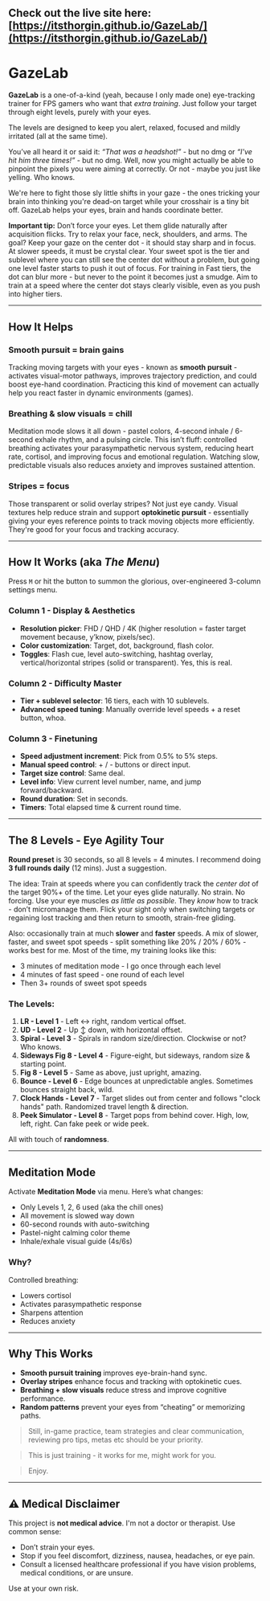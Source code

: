 ## Check out the live site here: [https://itsthorgin.github.io/GazeLab/](https://itsthorgin.github.io/GazeLab/)


# GazeLab

**GazeLab** is a one-of-a-kind (yeah, because I only made one) eye-tracking trainer for FPS gamers who want that *extra training*. Just follow your target through eight levels, purely with your eyes.

The levels are designed to keep you alert, relaxed, focused and mildly irritated (all at the same time).

You’ve all heard it or said it: *“That was a headshot!”* - but no dmg or *“I've hit him three times!”* - but no dmg. Well, now you might actually be able to pinpoint the pixels you were aiming at correctly. Or not - maybe you just like yelling. Who knows.

We're here to fight those sly little shifts in your gaze - the ones tricking your brain into thinking you're dead-on target while your crosshair is a tiny bit off. GazeLab helps your eyes, brain and hands coordinate better.

**Important tip:** Don’t force your eyes. Let them glide naturally after acquisition flicks. Try to relax your face, neck, shoulders, and arms. The goal? Keep your gaze on the center dot - it should stay sharp and in focus. At slower speeds, it must be crystal clear. Your sweet spot is the tier and sublevel where you can still see the center dot without a problem, but going one level faster starts to push it out of focus. For training in Fast tiers, the dot can blur more - but never to the point it becomes just a smudge. Aim to train at a speed where the center dot stays clearly visible, even as you push into higher tiers. 

---

## How It Helps

### Smooth pursuit = brain gains
Tracking moving targets with your eyes - known as **smooth pursuit** - activates visual-motor pathways, improves trajectory prediction, and could boost eye-hand coordination. Practicing this kind of movement can actually help you react faster in dynamic environments (games).  

### Breathing & slow visuals = chill
Meditation mode slows it all down - pastel colors, 4-second inhale / 6-second exhale rhythm, and a pulsing circle. This isn’t fluff: controlled breathing activates your parasympathetic nervous system, reducing heart rate, cortisol, and improving focus and emotional regulation. Watching slow, predictable visuals also reduces anxiety and improves sustained attention.

### Stripes = focus
Those transparent or solid overlay stripes? Not just eye candy. Visual textures help reduce strain and support **optokinetic pursuit** - essentially giving your eyes reference points to track moving objects more efficiently. They're good for your focus and tracking accuracy.

---

## How It Works (aka *The Menu*)

Press `M` or hit the button to summon the glorious, over-engineered 3-column settings menu.

### Column 1 - Display & Aesthetics

- **Resolution picker**: FHD / QHD / 4K (higher resolution = faster target movement because, y’know, pixels/sec).
- **Color customization**: Target, dot, background, flash color.
- **Toggles**: Flash cue, level auto-switching, hashtag overlay, vertical/horizontal stripes (solid or transparent). Yes, this is real.

### Column 2 - Difficulty Master

- **Tier + sublevel selector**: 16 tiers, each with 10 sublevels.
- **Advanced speed tuning**: Manually override level speeds + a reset button, whoa.

### Column 3 - Finetuning

- **Speed adjustment increment**: Pick from 0.5% to 5% steps.
- **Manual speed control**: + / - buttons or direct input.
- **Target size control**: Same deal.
- **Level info**: View current level number, name, and jump forward/backward.
- **Round duration**: Set in seconds.
- **Timers**: Total elapsed time & current round time.

---

## The 8 Levels - Eye Agility Tour

**Round preset** is 30 seconds, so all 8 levels = 4 minutes. I recommend doing **3 full rounds daily** (12 mins). Just a suggestion.

The idea: Train at speeds where you can confidently track the *center dot* of the target 90%+ of the time. Let your eyes glide naturally. No strain. No forcing. Use your eye muscles *as little as possible*. They *know* how to track - don’t micromanage them. Flick your sight only when switching targets or regaining lost tracking and then return to smooth, strain-free gliding.

Also: occasionally train at much **slower** and **faster** speeds. A mix of slower, faster, and sweet spot speeds - split something like 20% / 20% / 60% - works best for me. Most of the time, my training looks like this:
- 3 minutes of meditation mode - I go once through each level
- 4 minutes of fast speed - one round of each level
- Then 3+ rounds of sweet spot speeds

### The Levels:

1. **LR - Level 1** - Left ↔ right, random vertical offset.  
2. **UD - Level 2** - Up ↕ down, with horizontal offset.  
3. **Spiral - Level 3** - Spirals in random size/direction. Clockwise or not? Who knows.  
4. **Sideways Fig 8 - Level 4** - Figure-eight, but sideways, random size & starting point.  
5. **Fig 8 - Level 5** - Same as above, just upright, amazing.  
6. **Bounce - Level 6** - Edge bounces at unpredictable angles. Sometimes bounces straight back, wild.  
7. **Clock Hands - Level 7** - Target slides out from center and follows "clock hands" path. Randomized travel length & direction.  
8. **Peek Simulator - Level 8** - Target pops from behind cover. High, low, left, right. Can fake peek or wide peek.

All with touch of **randomness**.

---

## Meditation Mode

Activate **Meditation Mode** via menu. Here’s what changes:

- Only Levels 1, 2, 6 used (aka the chill ones)
- All movement is slowed way down
- 60-second rounds with auto-switching
- Pastel-night calming color theme
- Inhale/exhale visual guide (4s/6s)

### Why?
Controlled breathing:
- Lowers cortisol  
- Activates parasympathetic response  
- Sharpens attention  
- Reduces anxiety  

---

## Why This Works

- **Smooth pursuit training** improves eye-brain-hand sync.
- **Overlay stripes** enhance focus and tracking with optokinetic cues.
- **Breathing + slow visuals** reduce stress and improve cognitive performance.
- **Random patterns** prevent your eyes from “cheating” or memorizing paths.

> Still, in-game practice, team strategies and clear communication, reviewing pro tips, metas etc should be your priority.

> This is just training - it works for me, might work for you.

> Enjoy.

---

## ⚠️ Medical Disclaimer

This project is **not medical advice**. I'm not a doctor or therapist. Use common sense:
- Don’t strain your eyes.
- Stop if you feel discomfort, dizziness, nausea, headaches, or eye pain.
- Consult a licensed healthcare professional if you have vision problems, medical conditions, or are unsure.

Use at your own risk.



